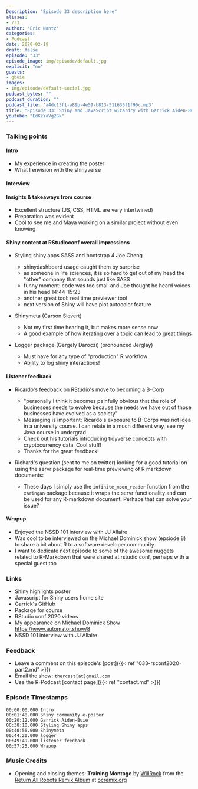 ```yaml
---
Description: "Episode 33 description here"
aliases:
- /33
author: 'Eric Nantz'
categories:
- Podcast
date: 2020-02-19
draft: false
episode: "33"
episode_image: img/episode/default.jpg
explicit: "no"
guests:
- gbuie
images:
- img/episode/default-social.jpg
podcast_bytes: ""
podcast_duration: ""
podcast_file: 'a4dc13f1-a89b-4e59-b813-511635f1f96c.mp3'
title: "Episode 33: Shiny and JavaScript wizardry with Garrick Aiden-Buie"
youtube: "EdKzYaVg2Gk"
---
```


### Talking points

#### Intro

* My experience in creating the poster
* What I envision with the shinyverse

#### Interview

#### Insights & takeaways from course

* Excellent structure (JS, CSS, HTML are very intertwined)
* Preparation was evident
* Cool to see me and Maya working on a similar project without even knowing

#### Shiny content at RStudioconf overall impressions

* Styling shiny apps SASS and bootstrap 4 Joe Cheng
    - shinydashboard usage caught them by surprise
    - as someone in life sciences, it is so hard to get out of my head the "other" company that sounds just like SASS
    - funny moment: code was too small and Joe thought he heard voices in his head 14:44-15:23
    - another great tool: real time previewer tool
    - next version of Shiny will have plot autocolor feature

* Shinymeta (Carson Sievert)
    - Not my first time hearing it, but makes more sense now
    - A good example of how iterating over a topic can lead to great things
    
* Logger package (Gergely Daroczi) (pronounced Jerglay)
    - Must have for any type of "production" R workflow
    - Ability to log shiny interactions!

#### Listener feedback

* Ricardo's feedback on RStudio's move to becoming a B-Corp
     - "personally I think it becomes painfully obvious that the role of businesses needs to evolve because the needs we have out of those businesses have evolved as a society"
     - Messaging is important: Ricardo's exposure to B-Corps was not idea in a university course.  I can relate in a much different way, see my Java course in undergrad
     - Check out his tutorials introducing tidyverse concepts with cryptocurrency data.  Cool stuff!
     - Thanks for the great feedback!

* Richard's  question (sent to me on twitter) looking for a good tutorial on using the servr package for real-time previewing of R markdown documents:
     - These days I simply use the `infinite_moon_reader` function from the `xaringan` package because it wraps the servr functionality and can be used for any R-markdown document.  Perhaps that can solve your issue?
     
#### Wrapup

* Enjoyed the NSSD 101 interview with JJ Allaire
* Was cool to be interviewed on the Michael Dominick show (epsiode 8) to share a bit about R to a software developer community
* I want to dedicate next episode to some of the awesome nuggets related to R-Markdown that were shared at rstudio conf, perhaps with a special guest too


### Links

* Shiny highlights poster
* Javascript for Shiny users home site
* Garrick's GitHub
* Package for course
* RStudio conf 2020 videos
* My appearance on Michael Dominick Show https://www.automator.show/8 
* NSSD 101 interview with JJ Allaire



### Feedback

- Leave a comment on this episode's [post]({{< ref "033-rsconf2020-part2.md" >}})
- Email the show: `thercast[at]gmail.com`
- Use the R-Podcast [contact page]({{< ref "contact.md" >}})

### Episode Timestamps

```
00:00:00.000 Intro
00:01:48.000 Shiny community e-poster
00:20:12.000 Garrick Aiden-Buie
00:38:10.000 Styling Shiny apps
00:40:56.000 Shinymeta
00:44:20.000 logger
00:49:49.000 listener feedback
00:57:25.000 Wrapup
```

### Music Credits

- Opening and closing themes: __Training Montage__ by [WillRock](http://ocremix.org/artist/5043/willrock)  from the [Return All Robots Remix Album](http://ocremix.org/events/returnallrobots/) at [ocremix.org](http://ocremix.org/)
